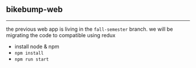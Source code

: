 ## bikebump-web
---
the previous web app is living in the ```fall-semester``` branch.
we will be migrating the code to compatible using redux


- install node & npm
- ```npm install```
- ```npm run start```

